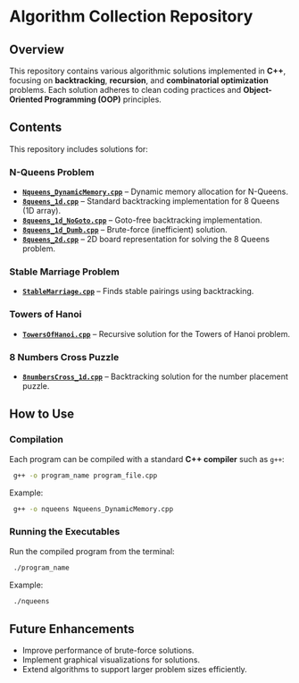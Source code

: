 # Algorithm Collection Repository

## Overview
This repository contains various algorithmic solutions implemented in **C++**, focusing on **backtracking**, **recursion**, and **combinatorial optimization** problems. Each solution adheres to clean coding practices and **Object-Oriented Programming (OOP)** principles.

## Contents
This repository includes solutions for:

### **N-Queens Problem**
- **[`Nqueens_DynamicMemory.cpp`](./Nqueens_DynamicMemory.cpp)** – Dynamic memory allocation for N-Queens.
- **[`8queens_1d.cpp`](./8queens_1d.cpp)** – Standard backtracking implementation for 8 Queens (1D array).
- **[`8queens_1d_NoGoto.cpp`](./8queens_1d_NoGoto.cpp)** – Goto-free backtracking implementation.
- **[`8queens_1d_Dumb.cpp`](./8queens_1d_Dumb.cpp)** – Brute-force (inefficient) solution.
- **[`8queens_2d.cpp`](./8queens_2d.cpp)** – 2D board representation for solving the 8 Queens problem.

### **Stable Marriage Problem**
- **[`StableMarriage.cpp`](./StableMarriage.cpp)** – Finds stable pairings using backtracking.

### **Towers of Hanoi**
- **[`TowersOfHanoi.cpp`](./TowersOfHanoi.cpp)** – Recursive solution for the Towers of Hanoi problem.

### **8 Numbers Cross Puzzle**
- **[`8numbersCross_1d.cpp`](./8numbersCross_1d.cpp)** – Backtracking solution for the number placement puzzle.

## How to Use
### Compilation
Each program can be compiled with a standard **C++ compiler** such as `g++`:
```sh
 g++ -o program_name program_file.cpp
```
Example:
```sh
 g++ -o nqueens Nqueens_DynamicMemory.cpp
```

### Running the Executables
Run the compiled program from the terminal:
```sh
 ./program_name
```
Example:
```sh
 ./nqueens
```

## Future Enhancements
- Improve performance of brute-force solutions.
- Implement graphical visualizations for solutions.
- Extend algorithms to support larger problem sizes efficiently.

